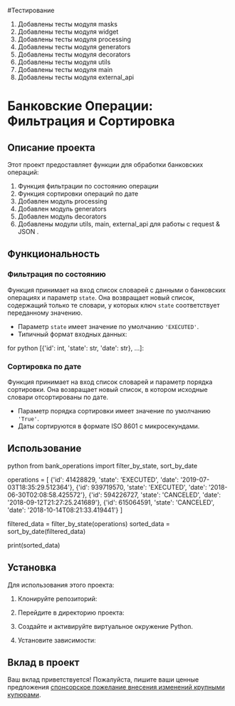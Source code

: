 #Тестирование 
1. Добавлены тесты модуля masks
2. Добавлены тесты модуля widget
3. Добавлены тесты модуля processing
4. Добавлены тесты модуля generators
5. Добавлены тесты модуля decorators
6. Добавлены тесты модуля utils
7. Добавлены тесты модуля main
8. Добавлены тесты модуля external_api

# Банковские Операции: Фильтрация и Сортировка

## Описание проекта

Этот проект предоставляет функции для обработки банковских операций:

1. Функция фильтрации по состоянию операции
2. Функция сортировки операций по дате
3. Добавлен модуль processing
4. Добавлен модуль generators
5. Добавлен модуль decorators
6. Добавлены модули utils, main, external_api для работы с request & JSON .

## Функциональность

### Фильтрация по состоянию

Функция принимает на вход список словарей с данными о банковских операциях и параметр `state`. Она возвращает новый список, содержащий только те словари, у которых ключ `state` соответствует переданному значению.

- Параметр `state` имеет значение по умолчанию `'EXECUTED'`.
- Типичный формат входных данных:
 
for python  [{'id': int, 'state': str, 'date': str}, ...]:



### Сортировка по дате

Функция принимает на вход список словарей и параметр порядка сортировки. Она возвращает новый список, в котором исходные словари отсортированы по дате.

- Параметр порядка сортировки имеет значение по умолчанию `'True'`.
- Даты сортируются в формате ISO 8601 с микросекундами.

## Использование

python from bank_operations import filter_by_state, sort_by_date

operations = [ {'id': 41428829, 'state': 'EXECUTED', 'date': '2019-07-03T18:35:29.512364'}, {'id': 939719570, 'state': 'EXECUTED', 'date': '2018-06-30T02:08:58.425572'}, {'id': 594226727, 'state': 'CANCELED', 'date': '2018-09-12T21:27:25.241689'}, {'id': 615064591, 'state': 'CANCELED', 'date': '2018-10-14T08:21:33.419441'} ]

filtered_data = filter_by_state(operations) sorted_data = sort_by_date(filtered_data)

print(sorted_data)


## Установка

Для использования этого проекта:

1. Клонируйте репозиторий:

2. Перейдите в директорию проекта:

3. Создайте и активируйте виртуальное окружение Python.

4. Установите зависимости:


## Вклад в проект

Ваш вклад приветствуется! 
Пожалуйста, пишите ваши ценные предложения 
[спонсорское пожелание внесения изменений крупными купюрами]('dmitrij-bezgubov@yandex.ru').
